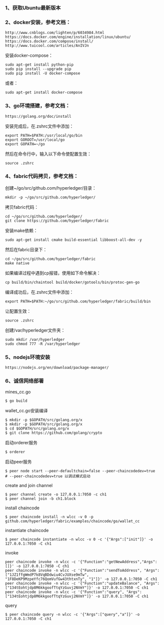 ### 1、获取Ubuntu最新版本

### 2、docker安装，参考文档：
```
http://www.cnblogs.com/lighten/p/6034984.html
https://docs.docker.com/engine/installation/linux/ubuntu/
https://docs.docker.com/compose/install/
http://www.tuicool.com/articles/AnIVJn
```
安装docker-compose：
```
sudo apt-get install python-pip
sudo pip install --upgrade pip
sudo pip install -U docker-compose
```
或者：
```
sudo apt-get install docker-compose
```

### 3、go环境搭建，参考文档：
```
https://golang.org/doc/install
```
安装完成后，在.zshrc文件中添加：
```
export PATH=$PATH:/usr/local/go/bin
export GOROOT=/usr/local/go
export GOPATH=~/go
```
然后在命令行中，输入以下命令使配置生效：
```
source .zshrc
```

### 4、fabric代码拷贝，参考文档：
创建~/go/src/github.com/hyperledger/目录：
```
mkdir -p ~/go/src/github.com/hyperledger/
```
拷贝fabric代码：
```
cd ~/go/src/github.com/hyperledger/
git clone https://github.com/hyperledger/fabric
```
安装make依赖：
```
sudo apt-get install cmake build-essential libboost-all-dev -y
```
然后在fabric目录下：
```
cd ~/go/src/github.com/hyperledger/fabric
make native
```
如果编译过程中遇到cp报错，使用如下命令解决：
```
cp build/bin/chaintool build/docker/gotools/bin/protoc-gen-go
```
编译成功后，在.zshrc文件中添加：
```
export PATH=$PATH:~/go/src/github.com/hyperledger/fabric/build/bin
```
让配置生效：
```
source .zshrc
```
创建/var/hyperledger文件夹：
```
sudo mkdir /var/hyperledger
sudo chmod 777 -R /var/hyperledger
```

### 5、nodejs环境安装
```
https://nodejs.org/en/download/package-manager/
```

### 6、诚信网络部署

mines_cc.go
```
$ go build
```

wallet_cc.go安装编译
```
$ mkdir -p $GOPATH/src/golang.org/x
$ mkdir -p $GOPATH/src/golang.org/x
$ cd $GOPATH/src/golang.org/x
$ git clone https://github.com/golang/crypto
```

启动orderer服务
```
$ orderer
```

启动peer服务
```
$ peer node start --peer-defaultchain=false --peer-chaincodedev=true  # --peer-chaincodedev=true 以调试模式启动 
```

create and join channel
```
$ peer channel create -o 127.0.0.1:7050 -c ch1
$ peer channel join -b ch1.block 
```

install chaincode
```
$ peer chaincode install -n wlcc -v 0 -p github.com/hyperledger/fabric/examples/chaincode/go/wallet_cc
```

instantiate chaincode
```
$ peer chaincode instantiate -n wlcc -v 0 -c '{"Args":["init"]}' -o 127.0.0.1:7050 -C ch1
```

invoke
```
peer chaincode invoke -n wlcc -c '{"Function":"getNewAddress","Args":[]}' -o 127.0.0.1:7050 -C ch1 
peer chaincode invoke -n wlcc -c '{"Function":"sendToAddress", "Args":["1JZ1ffgWmdP7k8VqBDdwiu4CvJUXse9mTw", "1F8DeKP9MzpeYfc76QomVufGw43thtxnTy", "1"]}' -o 127.0.0.1:7050 -C ch1
peer chaincode invoke -n wlcc -c '{"Function":"updateBalance", "Args":["134tEohtjdp8M6kkgoofTtqYzGuvj2NVmY"]}' -o 127.0.0.1:7050 -C ch1
peer chaincode invoke -n wlcc -c '{"Function":"query", "Args":["134tEohtjdp8M6kkgoofTtqYzGuvj2NVmY"]}' -o 127.0.0.1:7050 -C ch1
```

query
```
$ peer chaincode query -n wlcc -c '{"Args":["query","a"]}' -o 127.0.0.1:7050 -C ch1
```


